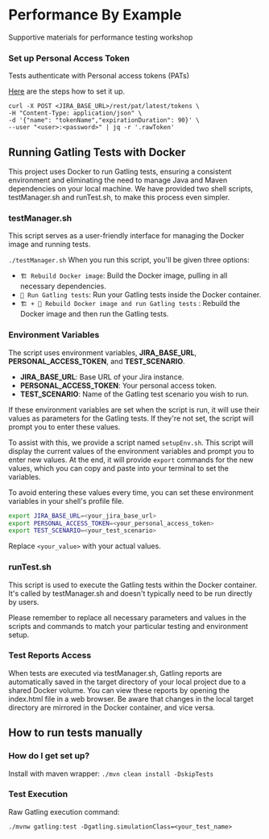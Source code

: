 # Performance By Example
Supportive materials for performance testing workshop

### Set up Personal Access Token ###

Tests authenticate with Personal access tokens (PATs)

[Here](https://confluence.atlassian.com/enterprise/using-personal-access-tokens-1026032365.html) are the steps how to set it up.
```
curl -X POST <JIRA_BASE_URL>/rest/pat/latest/tokens \
-H "Content-Type: application/json" \
-d '{"name": "tokenName","expirationDuration": 90}' \
--user "<user>:<password>" | jq -r '.rawToken'
```

## Running Gatling Tests with Docker  ##
This project uses Docker to run Gatling tests, ensuring a consistent environment and eliminating the need to manage Java and Maven dependencies on your local machine. We have provided two shell scripts, testManager.sh and runTest.sh, to make this process even simpler.

### testManager.sh ###
This script serves as a user-friendly interface for managing the Docker image and running tests.

```./testManager.sh```
When you run this script, you'll be given three options:

- `🏗️ Rebuild Docker image`: Build the Docker image, pulling in all necessary dependencies.
- `🚀 Run Gatling tests`: Run your Gatling tests inside the Docker container.
- `🏗️ + 🚀 Rebuild Docker image and run Gatling tests` : Rebuild the Docker image and then run the Gatling tests.

### Environment Variables ###

The script uses environment variables, **JIRA_BASE_URL**, **PERSONAL_ACCESS_TOKEN**, and **TEST_SCENARIO**.

- **JIRA_BASE_URL**: Base URL of your Jira instance.
- **PERSONAL_ACCESS_TOKEN**: Your personal access token.
- **TEST_SCENARIO**: Name of the Gatling test scenario you wish to run.

If these environment variables are set when the script is run, it will use their values as parameters for the Gatling tests. If they're not set, the script will prompt you to enter these values.

To assist with this, we provide a script named `setupEnv.sh`. This script will display the current values of the environment variables and prompt you to enter new values. At the end, it will provide `export` commands for the new values, which you can copy and paste into your terminal to set the variables.

To avoid entering these values every time, you can set these environment variables in your shell's profile file.

```bash
export JIRA_BASE_URL=<your_jira_base_url>
export PERSONAL_ACCESS_TOKEN=<your_personal_access_token>
export TEST_SCENARIO=<your_test_scenario>
```

Replace `<your_value>` with your actual values.

### runTest.sh ###
This script is used to execute the Gatling tests within the Docker container.
It's called by testManager.sh and doesn't typically need to be run directly by users.

Please remember to replace all necessary parameters and values in the scripts and commands to match your particular testing and environment setup.

### Test Reports Access ###

When tests are executed via testManager.sh, Gatling reports are automatically saved in the target directory of your local project due to a shared Docker volume. You can view these reports by opening the index.html file in a web browser. Be aware that changes in the local target directory are mirrored in the Docker container, and vice versa.

## How to run tests manually ##

### How do I get set up? ###

Install with maven wrapper:
`./mvn clean install -DskipTests`

### Test Execution ###

Raw Gatling execution command:

`./mvnw gatling:test -Dgatling.simulationClass=<your_test_name>`